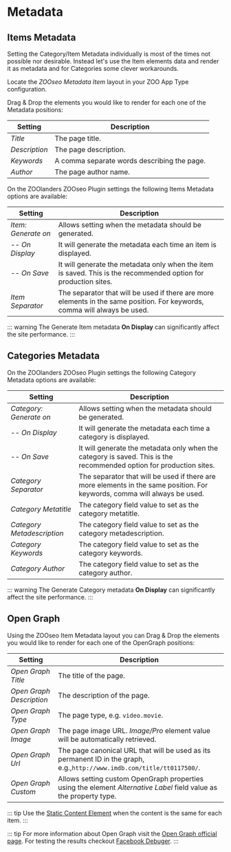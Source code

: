 # Metadata

## Items Metadata

Setting the Category/Item Metadata individually is most of the times not possible nor desirable. Instead let's use the Item elements data and render it as metadata and for Categories some clever workarounds.

Locate the _ZOOseo Metadata Item_ layout in your ZOO App Type configuration.

Drag & Drop the elements you would like to render for each one of the Metadata positions:

| Setting | Description |
| --- | --- |
| _Title_ | The page title. |
| _Description_ | The page description. |
| _Keywords_ | A comma separate words describing the page. |
| _Author_ | The page author name. |

On the ZOOlanders ZOOseo Plugin settings the following Items Metadata options are available:

| Setting | Description |
| --- | --- |
| _Item: Generate on_ | Allows setting when the metadata should be generated. |
| -- _On Display_ | It will generate the metadata each time an item is displayed. |
| -- _On Save_ | It will generate the metadata only when the item is saved. This is the recommended option for production sites. |
| _Item Separator_ | The separator that will be used if there are more elements in the same position. For keywords, comma will always be used. |

::: warning
The Generate Item metadata **On Display** can significantly affect the site performance.
:::

## Categories Metadata

On the ZOOlanders ZOOseo Plugin settings the following Category Metadata options are available:

| Setting | Description |
| --- | --- |
| _Category: Generate on_ | Allows setting when the metadata should be generated. |
| -- _On Display_ | It will generate the metadata each time a category is displayed. |
| -- _On Save_ | It will generate the metadata only when the category is saved. This is the recommended option for production sites. |
| _Category Separator_ | The separator that will be used if there are more elements in the same position. For keywords, comma will always be used. |
| _Category Metatitle_ | The category field value to set as the category metatitle. |
| _Category Metadescription_ | The category field value to set as the category metadescription. |
| _Category Keywords_ | The category field value to set as the category keywords. |
| _Category Author_ | The category field value to set as the category author. |

::: warning
The Generate Category metadata **On Display** can significantly affect the site performance.
:::

## Open Graph

Using the ZOOseo Item Metadata layout you can Drag & Drop the elements you would like to render for each one of the OpenGraph positions:

| Setting | Description |
| --- | --- |
| _Open Graph Title_ | The title of the page. |
| _Open Graph Description_ | The description of the page. |
| _Open Graph Type_ | The page type, e.g. `video.movie`. |
| _Open Graph Image_ | The page image URL. _Image/Pro_ element value will be automatically retrieved. |
| _Open Graph Url_ | The page canonical URL that will be used as its permanent ID in the graph, e.g.,`http://www.imdb.com/title/tt0117500/`. |
| _Open Graph Custom_ | Allows setting custom OpenGraph properties using the element _Alternative Label_ field value as the property type. |

::: tip
Use the [Static Content Element](./addons/elements/static-content) when the content is the same for each item.
:::

::: tip
For more information about Open Graph visit the [Open Graph official page](http://ogp.me/).
For testing the results checkout [Facebook Debuger](https://www.facebook.com/login.php?next=https%3A%2F%2Fdevelopers.facebook.com%2Ftools%2Fdebug%2F).
:::

